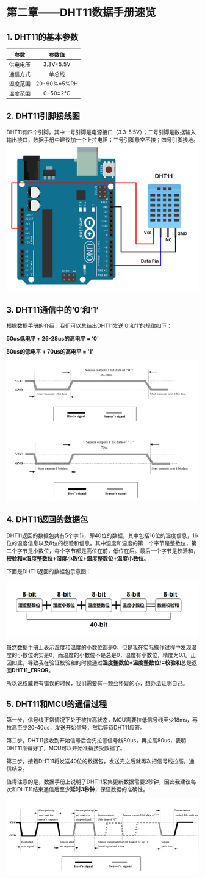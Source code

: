 # 第二章——DHT11数据手册速览

## 1. DHT11的基本参数

|   参数   |   参数值    |
| :------: | :---------: |
| 供电电压 |  3.3V-5.5V  |
| 通信方式 |   单总线    |
| 湿度范围 | 20-90%±5%RH |
| 温度范围 |  0-50±2°C   |

## 2. DHT11引脚接线图

DHT11有四个引脚，其中一号引脚是电源接口（3.3-5.5V）；二号引脚是数据输入输出接口，数据手册中建议加一个上拉电阻；三号引脚悬空不接；四号引脚接地。
![接线图](images/2-1.png)

## 3. DHT11通信中的‘0’和‘1’

根据数据手册的介绍，我们可以总结出DHT11发送‘0’和‘1’的规律如下：

**50us低电平 + 26-28us的高电平 = ‘0’**

**50us的低电平 + 70us的高电平 = ‘1’**

![数据‘0’和’1‘](images/2-2.png)

## 4. DHT11返回的数据包

DHT11返回的数据包共有5个字节，即40位的数据，其中包括16位的湿度信息，16位的温度信息以及8位的校验和信息。其中湿度和温度的第一个字节是整数位，第二个字节是小数位，每个字节都是高位在前，低位在后。最后一个字节是校验和，**校验和=湿度整数位+湿度小数位+温度整数位+温度小数位**。

下面是DHT11返回的数据包示意图：

![DHT11数据格式](images/2-3.png)

虽然数据手册上表示湿度和温度的小数位都是0，但是我在实际操作过程中发现湿度的小数位确实是0，而温度的小数位不是总是0，温度有小数位，精度为0.1。正因如此，导致我在验证校验和的时候通过**湿度整数位+温度整数位!=校验和**总是返回**DHT11_ERROR**。

所以说权威也有错误的时候，我们需要有一颗会怀疑的心，想办法证明自己。

## 5. DHT11和MCU的通信过程

第一步，信号线正常情况下处于被拉高状态，MCU需要拉低信号线至少18ms，再拉高至少20-40us，发送开始信号，然后等待DHT11应答。

第二步，DHT11接收到开始信号后会先拉低信号线80us，再拉高80us，表明DHT11准备好了，MCU可以开始准备接受数据了。

第三步，接着DHT11将发送40位的数据包，发送完之后就再次把信号线拉高，通信结束。

值得注意的是，数据手册上说明了DHT11采集更新数据需要2秒钟，因此我建议每次和DHT11结束通信后至少**延时3秒钟**，保证数据的准确性。

![DHT11和MCU的通信过程](images/2-4.png)